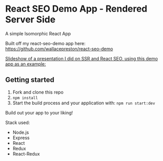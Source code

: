 # React SEO Demo App - Rendered Server Side

A simple Isomorphic React App

Built off my react-seo-demo app here: 
https://github.com/wallacepreston/react-seo-demo

[Slideshow of a presentation I did on SSR and React SEO, using this demo app as an example: ](./public/slideshow.pdf)

## Getting started

1. Fork and clone this repo
2. `npm install`
3. Start the build process and your application with: `npm run start:dev`

Build out your app to your liking!

Stack used:
- Node.js
- Express
- React
- Redux
- React-Redux